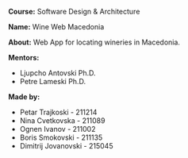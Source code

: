 **Course:** Software Design & Architecture

**Name:** Wine Web Macedonia

**About:** Web App for locating wineries in Macedonia.

**Mentors:** 
- Ljupcho Antovski Ph.D.
- Petre Lameski Ph.D.

**Made by:**
- Petar Trajkoski - 211214  
- Nina Cvetkovska - 211089
- Ognen Ivanov - 211002 
- Boris Smokovski - 211135 
- Dimitrij Jovanovski - 215045
